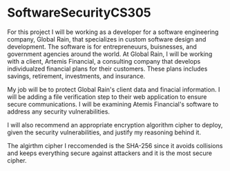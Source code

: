 # SoftwareSecurityCS305

For this project I will be working as a developer for a software engineering company, Global Rain, that specializes in custom software design and development. The software is for entrepreneuurs, buisnesses, and government agencies around the world. At Global Rain, I will be working with a client, Artemis Financial, a consulting company that develops individualzed financial plans for their customers. These plans includes savings, retirement, investments, and insurance. 

My job will be to protect Global Rain's client data and finacial information. I will be adding a file verification step to their web application to ensure secure communications. I will be examining Atemis Financial's software to address any security vulnerabilities. 

I will also recommend an appropriate encryption algorithm cipher to deploy, given the security vulnerabilities, and justify my reasoning behind it.  

The algirthm cipher I reccomended is the SHA-256 since it avoids collisions and keeps everything secure against attackers and it is the most secure cipher. 
